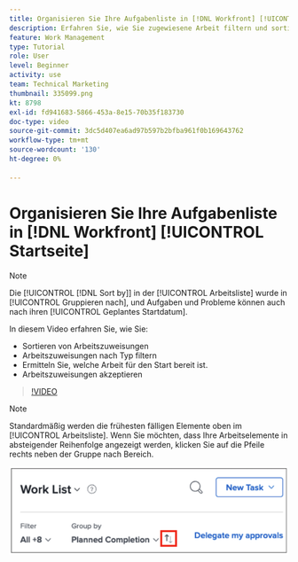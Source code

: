 ```yaml
---
title: Organisieren Sie Ihre Aufgabenliste in [!DNL Workfront] [!UICONTROL Startseite]
description: Erfahren Sie, wie Sie zugewiesene Arbeit filtern und sortieren, für den Start bereitstehende Arbeit identifizieren und Arbeitszuweisungen in [!DNL  Workfront].
feature: Work Management
type: Tutorial
role: User
level: Beginner
activity: use
team: Technical Marketing
thumbnail: 335099.png
kt: 8798
exl-id: fd941683-5866-453a-8e15-70b35f183730
doc-type: video
source-git-commit: 3dc5d407ea6ad97b597b2bfba961f0b169643762
workflow-type: tm+mt
source-wordcount: '130'
ht-degree: 0%

---
```


# Organisieren Sie Ihre Aufgabenliste in [!DNL Workfront] [!UICONTROL Startseite]

>[!NOTE]
>
>Die [!UICONTROL [!DNL Sort by]] in der [!UICONTROL Arbeitsliste] wurde in [!UICONTROL Gruppieren nach], und Aufgaben und Probleme können auch nach ihren [!UICONTROL Geplantes Startdatum].

In diesem Video erfahren Sie, wie Sie:

* Sortieren von Arbeitszuweisungen
* Arbeitszuweisungen nach Typ filtern
* Ermitteln Sie, welche Arbeit für den Start bereit ist.
* Arbeitszuweisungen akzeptieren

>[!VIDEO](https://video.tv.adobe.com/v/335099/?quality=12&learn=on)

>[!NOTE]
>
>Standardmäßig werden die frühesten fälligen Elemente oben im [!UICONTROL Arbeitsliste]. Wenn Sie möchten, dass Ihre Arbeitselemente in absteigender Reihenfolge angezeigt werden, klicken Sie auf die Pfeile rechts neben der Gruppe nach Bereich.

![Bild eines Bildschirms, das Ihre Arbeitsliste nach Fälligkeitsdatum gruppiert.](assets/work-list-arrows.png)
